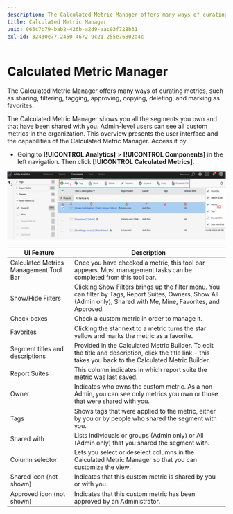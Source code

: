 ```yaml
---
description: The Calculated Metric Manager offers many ways of curating metrics, such as sharing, filtering, tagging, approving, copying, deleting, and marking as favorites.
title: Calculated Metric Manager
uuid: 065c7b79-bab2-426b-a2d9-aac93f728b31
exl-id: 32430e77-2450-4672-9c21-255e76802a4c
---
```

# Calculated Metric Manager

The Calculated Metric Manager offers many ways of curating metrics, such as sharing, filtering, tagging, approving, copying, deleting, and marking as favorites.

The Calculated Metric Manager shows you all the segments you own and that have been shared with you. Admin-level users can see all custom metrics in the organization. This overview presents the user interface and the capabilities of the Calculated Metric Manager. Access it by

* Going to **[!UICONTROL Analytics]** > **[!UICONTROL Components]** in the left navigation. Then click **[!UICONTROL Calculated Metrics]**.

![](assets/calcmet_mgr_ui.png)

| UI Feature  | Description  |
|---|---|
| Calculated Metrics Management Tool Bar  | Once you have checked a metric, this tool bar appears. Most management tasks can be completed from this tool bar.  |
| Show/Hide Filters  | Clicking Show Filters brings up the filter menu. You can filter by Tags, Report Suites, Owners, Show All (Admin only), Shared with Me, Mine, Favorites, and Approved.  |
| Check boxes  | Check a custom metric in order to manage it.  |
| Favorites  | Clicking the star next to a metric turns the star yellow and marks the metric as a favorite.  |
| Segment titles and descriptions  | Provided in the Calculated Metric Builder. To edit the title and description, click the title link - this takes you back to the Calculated Metric Builder.  |
| Report Suites  | This column indicates in which report suite the metric was last saved.  |
| Owner  | Indicates who owns the custom metric. As a non-Admin, you can see only metrics you own or those that were shared with you.  |
| Tags  | Shows tags that were applied to the metric, either by you or by people who shared the segment with you.  |
| Shared with  | Lists individuals or groups (Admin only) or All (Admin only) that you shared the segment with.  |
| Column selector  | Lets you select or deselect columns in the Calculated Metric Manager so that you can customize the view.  |
| Shared icon (not shown)  | Indicates that this custom metric is shared by you or with you.  |
| Approved icon (not shown)  | Indicates that this custom metric has been approved by an Administrator.  |
